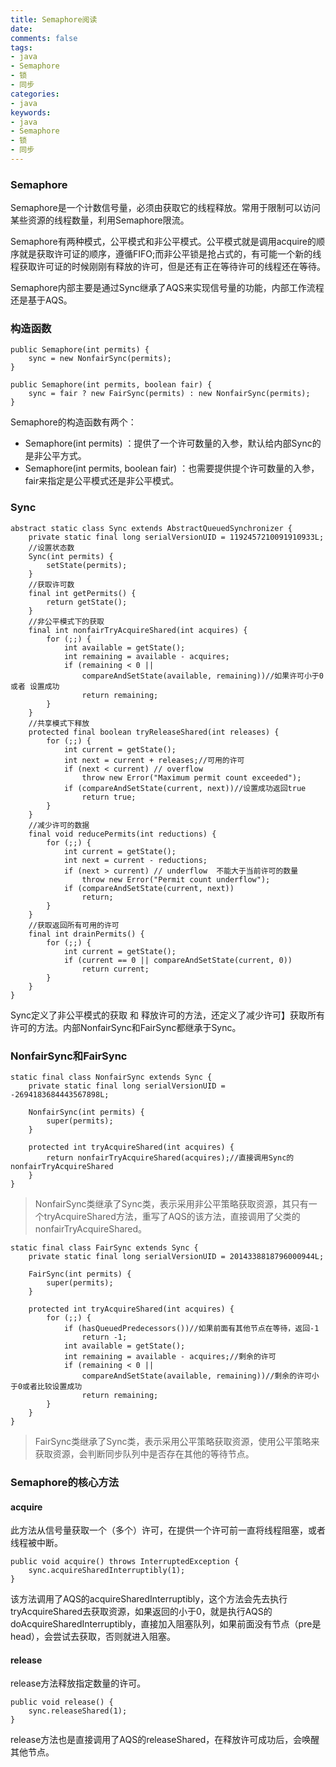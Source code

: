 ```yaml
---
title: Semaphore阅读 
date: 
comments: false
tags: 
- java
- Semaphore
- 锁
- 同步
categories: 
- java
keywords: 
- java
- Semaphore
- 锁
- 同步
---
```


### Semaphore

Semaphore是一个计数信号量，必须由获取它的线程释放。常用于限制可以访问某些资源的线程数量，利用Semaphore限流。

Semaphore有两种模式，公平模式和非公平模式。公平模式就是调用acquire的顺序就是获取许可证的顺序，遵循FIFO;而非公平锁是抢占式的，有可能一个新的线程获取许可证的时候刚刚有释放的许可，但是还有正在等待许可的线程还在等待。

Semaphore内部主要是通过Sync继承了AQS来实现信号量的功能，内部工作流程还是基于AQS。

### 构造函数

```
public Semaphore(int permits) {
    sync = new NonfairSync(permits);
}

public Semaphore(int permits, boolean fair) {
    sync = fair ? new FairSync(permits) : new NonfairSync(permits);
}
```

Semaphore的构造函数有两个：
- Semaphore(int permits) ：提供了一个许可数量的入参，默认给内部Sync的是非公平方式。
- Semaphore(int permits, boolean fair) ：也需要提供提个许可数量的入参，fair来指定是公平模式还是非公平模式。

### Sync

```
abstract static class Sync extends AbstractQueuedSynchronizer {
    private static final long serialVersionUID = 1192457210091910933L;
    //设置状态数
    Sync(int permits) {
        setState(permits);
    }
    //获取许可数
    final int getPermits() {
        return getState();
    }
    //非公平模式下的获取
    final int nonfairTryAcquireShared(int acquires) {
        for (;;) {
            int available = getState();
            int remaining = available - acquires;
            if (remaining < 0 ||
                compareAndSetState(available, remaining))//如果许可小于0 或者 设置成功
                return remaining;
        }
    }
    //共享模式下释放
    protected final boolean tryReleaseShared(int releases) {
        for (;;) {
            int current = getState();
            int next = current + releases;//可用的许可
            if (next < current) // overflow
                throw new Error("Maximum permit count exceeded");
            if (compareAndSetState(current, next))//设置成功返回true
                return true;
        }
    }
    //减少许可的数据
    final void reducePermits(int reductions) {
        for (;;) {
            int current = getState();
            int next = current - reductions;
            if (next > current) // underflow  不能大于当前许可的数量
                throw new Error("Permit count underflow");
            if (compareAndSetState(current, next))
                return;
        }
    }
    //获取返回所有可用的许可
    final int drainPermits() {
        for (;;) {
            int current = getState();
            if (current == 0 || compareAndSetState(current, 0))
                return current;
        }
    }
}
```

Sync定义了非公平模式的获取 和 释放许可的方法，还定义了减少许可】获取所有许可的方法。内部NonfairSync和FairSync都继承于Sync。

### NonfairSync和FairSync

```
static final class NonfairSync extends Sync {
    private static final long serialVersionUID = -2694183684443567898L;

    NonfairSync(int permits) {
        super(permits);
    }

    protected int tryAcquireShared(int acquires) {
        return nonfairTryAcquireShared(acquires);//直接调用Sync的nonfairTryAcquireShared
    }
}
```

> NonfairSync类继承了Sync类，表示采用非公平策略获取资源，其只有一个tryAcquireShared方法，重写了AQS的该方法，直接调用了父类的nonfairTryAcquireShared。　

```
static final class FairSync extends Sync {
    private static final long serialVersionUID = 2014338818796000944L;

    FairSync(int permits) {
        super(permits);
    }

    protected int tryAcquireShared(int acquires) {
        for (;;) {
            if (hasQueuedPredecessors())//如果前面有其他节点在等待，返回-1
                return -1;
            int available = getState();
            int remaining = available - acquires;//剩余的许可
            if (remaining < 0 ||
                compareAndSetState(available, remaining))//剩余的许可小于0或者比较设置成功
                return remaining;
        }
    }
}
```

> FairSync类继承了Sync类，表示采用公平策略获取资源，使用公平策略来获取资源，会判断同步队列中是否存在其他的等待节点。

### Semaphore的核心方法

#### acquire

此方法从信号量获取一个（多个）许可，在提供一个许可前一直将线程阻塞，或者线程被中断。

```
public void acquire() throws InterruptedException {
    sync.acquireSharedInterruptibly(1);
}
```

该方法调用了AQS的acquireSharedInterruptibly，这个方法会先去执行tryAcquireShared去获取资源，如果返回的小于0，就是执行AQS的doAcquireSharedInterruptibly，直接加入阻塞队列，如果前面没有节点（pre是head），会尝试去获取，否则就进入阻塞。

#### release

release方法释放指定数量的许可。

```
public void release() {
    sync.releaseShared(1);
}
```

release方法也是直接调用了AQS的releaseShared，在释放许可成功后，会唤醒其他节点。


